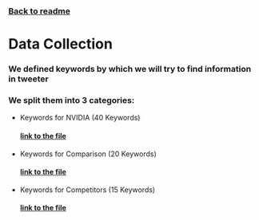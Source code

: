 ### [Back to readme](../README.md)


# Data Collection
### We defined keywords by which we will try to find information in tweeter
### We split them into 3 categories:
- Keywords for NVIDIA (40 Keywords)
    #### [link to the file](../data/keywords_nvidia.txt)

- Keywords for Comparison (20 Keywords)
    #### [link to the file](../data/keywords_comparison.txt)

- Keywords for Competitors (15 Keywords)
    #### [link to the file](../data/keywords_comparison1.txt)
